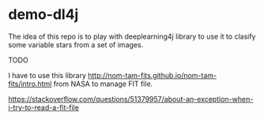 # demo-dl4j
The idea of this repo is to play with deeplearning4j library to use it to clasify some variable stars from a set of images.

TODO

I have to use this library http://nom-tam-fits.github.io/nom-tam-fits/intro.html from NASA to manage FIT file.

https://stackoverflow.com/questions/51379957/about-an-exception-when-i-try-to-read-a-fit-file

 
